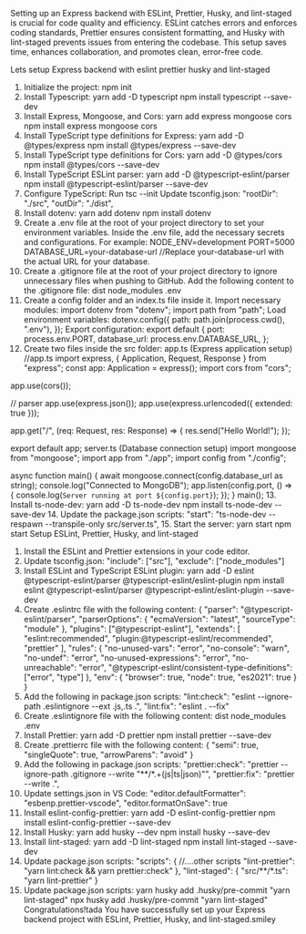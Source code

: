 Setting up an Express backend with ESLint, Prettier, Husky, and lint-staged is crucial for code quality and efficiency. ESLint catches errors and enforces coding standards, Prettier ensures consistent formatting, and Husky with lint-staged prevents issues from entering the codebase. This setup saves time, enhances collaboration, and promotes clean, error-free code.

Lets setup Express backend with eslint prettier husky and lint-staged
1. Initialize the project:
npm init
2. Install Typescript:
yarn add -D typescript
npm install typescript --save-dev
3. Install Express, Mongoose, and Cors:
yarn add express mongoose cors
npm install express mongoose cors
4. Install TypeScript type definitions for Express:
yarn add -D @types/express
npm install @types/express --save-dev
5. Install TypeScript type definitions for Cors:
yarn add -D @types/cors
npm install @types/cors --save-dev
6. Install TypeScript ESLint parser:
yarn add -D @typescript-eslint/parser
npm install @typescript-eslint/parser --save-dev
7. Configure TypeScript:
Run tsc --init
Update tsconfig.json:
  "rootDir": "./src",
  "outDir": "./dist",
8. Install dotenv:
yarn add dotenv
npm install dotenv
9. Create a .env file at the root of your project directory to set your environment variables. Inside the .env file, add the necessary secrets and configurations. For example:
NODE_ENV=development
PORT=5000
DATABASE_URL=your-database-url //Replace your-database-url with the actual URL for your database.
10. Create a .gitignore file at the root of your project directory to ignore unnecessary files when pushing to GitHub. Add the following content to the .gitignore file:
dist
node_modules
.env
11. Create a config folder and an index.ts file inside it.
Import necessary modules:
import dotenv from "dotenv";
import path from "path";
Load environment variables:
dotenv.config({
  path: path.join(process.cwd(), ".env"),
});
Export configuration:
export default {
  port: process.env.PORT,
  database_url: process.env.DATABASE_URL,
};
12. Create two files inside the src folder:
app.ts (Express application setup)
//app.ts
import express, { Application, Request, Response } from "express";
const app: Application = express();
import cors from "cors";

app.use(cors());

// parser
app.use(express.json());
app.use(express.urlencoded({ extended: true }));

app.get("/", (req: Request, res: Response) => {
  res.send("Hello World!");
});

export default app;
server.ts (Database connection setup)
import mongoose from "mongoose";
import app from "./app";
import config from "./config";

async function main() {
  await mongoose.connect(config.database_url as string);
  console.log("Connected to MongoDB");
  app.listen(config.port, () => {
    console.log(`Server running at port ${config.port}`);
  });
}
main();
13. Install ts-node-dev:
yarn add -D ts-node-dev
npm install ts-node-dev --save-dev
14. Update the package.json scripts:
"start": "ts-node-dev --respawn --transpile-only src/server.ts",
15. Start the server:
yarn start
npm start
Setup ESLint, Prettier, Husky, and lint-staged
1. Install the ESLint and Prettier extensions in your code editor.
2. Update tsconfig.json:
"include": ["src"],
"exclude": ["node_modules"]
3. Install ESLint and TypeScript ESLint plugin:
yarn add -D eslint @typescript-eslint/parser @typescript-eslint/eslint-plugin
npm install eslint @typescript-eslint/parser @typescript-eslint/eslint-plugin --save-dev
4. Create .eslintrc file with the following content:
{
  "parser": "@typescript-eslint/parser",
  "parserOptions": {
    "ecmaVersion": "latest",
    "sourceType": "module"
  },
  "plugins": ["@typescript-eslint"],
  "extends": [
    "eslint:recommended",
    "plugin:@typescript-eslint/recommended",
    "prettier"
  ],
  "rules": {
    "no-unused-vars": "error",
    "no-console": "warn",
    "no-undef": "error",
    "no-unused-expressions": "error",
    "no-unreachable": "error",
    "@typescript-eslint/consistent-type-definitions": ["error", "type"]
  },
  "env": {
    "browser": true,
    "node": true,
    "es2021": true
  }
}
5. Add the following in package.json scripts:
"lint:check": "eslint --ignore-path .eslintignore --ext .js,.ts .",
"lint:fix": "eslint . --fix"
6. Create .eslintignore file with the following content:
dist
node_modules
.env
7. Install Prettier:
yarn add -D prettier
npm install prettier --save-dev
8. Create .prettierrc file with the following content:
{
  "semi": true,
  "singleQuote": true,
  "arrowParens": "avoid"
}
9. Add the following in package.json scripts:
"prettier:check": "prettier --ignore-path .gitignore --write \"**/*.+(js|ts|json)\"",
"prettier:fix": "prettier --write .",
10. Update settings.json in VS Code:
"editor.defaultFormatter": "esbenp.prettier-vscode",
"editor.formatOnSave": true
11. Install eslint-config-prettier:
yarn add -D eslint-config-prettier
npm install eslint-config-prettier --save-dev
12. Install Husky:
yarn add husky --dev
npm install husky --save-dev
13. Install lint-staged:
yarn add -D lint-staged
npm install lint-staged --save-dev
14. Update package.json scripts:
"scripts": {
  //....other scripts
  "lint-prettier": "yarn lint:check && yarn prettier:check"
},
"lint-staged": {
  "src/**/*.ts": "yarn lint-prettier"
}
15. Update package.json scripts:
yarn husky add .husky/pre-commit "yarn lint-staged"
npx husky add .husky/pre-commit "yarn lint-staged"
Congratulations!tada You have successfully set up your Express backend project with ESLint, Prettier, Husky, and lint-staged.smiley
